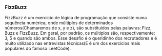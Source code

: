 ### FizzBuzz

 FizzBuzz é um exercício de lógica de programação que consiste numa sequência numérica, onde múltiplos de determinados números(Chamaremos de x, y e z), são substituidos pelas palavras: Fizz, Buzz e FizzBuzz. Em geral, por padrão, os múltiplos são, respectivamente: 3, 5 e quando são ambos. Esse desafio é o queridinho dos recrutadores e é muito utilizado nas entrevistas técnicas(E é um dos exercícios mais populares do famoso LeetCode).

  
